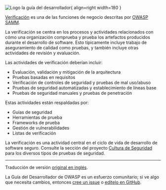 ![Logo la guía del desarrollador](../../assets/images/dg_logo.png "Guía del Desarrollador"){ align=right width=180 }

[Verificación][sammv] es una de las funciones de negocio descritas por [OWASP SAMM][samm].

La verificación se centra en los procesos y actividades relacionados con cómo una organización comprueba
y prueba los artefactos producidos durante el desarrollo de software.
Esto típicamente incluye trabajo de aseguramiento de calidad como pruebas,
y también incluye otras actividades de revisión y evaluación.

Las actividades de verificación deberían incluir:

* Evaluación, validación y mitigación de la arquitectura
* Pruebas basadas en requisitos
* Verificación de controles de seguridad y pruebas de mal uso/abuso
* Pruebas de seguridad automatizadas y establecimiento de líneas base
* Pruebas de seguridad manuales y pruebas de penetración

Estas actividades están respaldadas por:

* Guías de seguridad
* Herramientas de prueba
* Frameworks de prueba
* Gestión de vulnerabilidades
* Listas de verificación

La verificación es una actividad central en el ciclo de vida de desarrollo de software seguro.
Consulte la sección del proyecto [Cultura de Seguridad][culturetest] para los diversos tipos de pruebas de seguridad.

----

Traducción de versión [original en inglés][en0800].

La Guía del Desarrollador de OWASP es un esfuerzo comunitario;
si ve algo que necesita cambios, entonces [cree un issue][issue0800] o [edítelo en GitHub][edit0800].

[culturetest]: https://owasp.org/www-project-security-culture/stable/7-Security_Testing/
[edit0800]: https://github.com/OWASP/DevGuide/blob/main/docs/es/06-verification/index.md
[en0800]: https://devguide.owasp.org/en/06-verification/
[issue0800]: https://github.com/OWASP/DevGuide/issues/new?labels=enhancement&template=request.md&title=Update:%2006-verification/index
[samm]: https://owaspsamm.org/about/
[sammv]: https://owaspsamm.org/model/verification/
